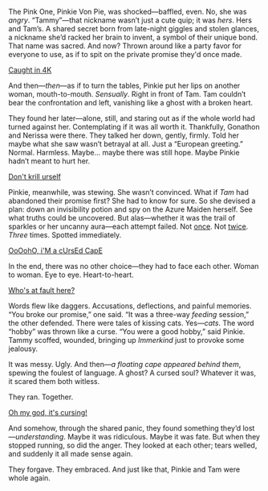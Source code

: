 <!-- title: Is This Jealousy? -->
<!-- relationship: Romantic -->

The Pink One, Pinkie Von Pie, was shocked—baffled, even. No, she was _angry_. “Tammy”—that nickname wasn’t just a cute quip; it was _hers_. Hers and Tam’s. A shared secret born from late-night giggles and stolen glances, a nickname she’d racked her brain to invent, a symbol of their unique bond. That name was sacred. And now? Thrown around like a party favor for everyone to use, as if to spit on the private promise they'd once made.

[Caught in 4K](#embed:https://www.youtube.com/live/EKjcWfEGsB0?si=bs7UtPAPS8H3DCok&t=6879)

And then—_then_—as if to turn the tables, Pinkie put her lips on another woman, mouth-to-mouth. _Sensually_. Right in front of Tam. Tam couldn’t bear the confrontation and left, vanishing like a ghost with a broken heart.

They found her later—alone, still, and staring out as if the whole world had turned against her. Contemplating if it was all worth it. Thankfully, Gonathon and Nerissa were there. They talked her down, gently, firmly. Told her maybe what she saw wasn’t betrayal at all. Just a “European greeting.” Normal. Harmless. Maybe... maybe there was still hope. Maybe Pinkie hadn’t meant to hurt her.

[Don't krill urself](#embed:https://www.youtube.com/live/vMdhvi8dHN4?si=XsdfZhGLe8i6dzqu&t=12841)

Pinkie, meanwhile, was stewing. She wasn’t convinced. What if _Tam_ had abandoned their promise first? She had to know for sure. So she devised a plan: down an invisibility potion and spy on the Azure Maiden herself. See what truths could be uncovered. But alas—whether it was the trail of sparkles or her uncanny aura—each attempt failed. Not [once](https://www.youtube.com/live/EKjcWfEGsB0?si=vhQvTDISnORcV2gU&t=8783). Not [twice](https://www.youtube.com/live/EKjcWfEGsB0?si=Bgk3gewMRka2Fkjd&t=9184). _Three_ times. Spotted immediately.

[OoOohO, i'M a cUrsEd CapE](#embed:https://www.youtube.com/live/EKjcWfEGsB0?si=YKURb9sU12XWEpk8&t=10094)

In the end, there was no other choice—they had to face each other. Woman to woman. Eye to eye. Heart-to-heart.

[Who's at fault here?](#embed:https://www.youtube.com/live/EKjcWfEGsB0?si=KVdHwVsIkdh4scj1&t=10686)

Words flew like daggers. Accusations, deflections, and painful memories. “You broke our promise,” one said. “It was a three-way _feeding_ session,” the other defended. There were tales of kissing cats. Yes—_cats_. The word “hobby” was thrown like a curse. “You were a good hobby,” said Pinkie. Tammy scoffed, wounded, bringing up _Immerkind_ just to provoke some jealousy.

It was messy. Ugly. And then—_a floating cape appeared behind them_, spewing the foulest of language. A ghost? A cursed soul? Whatever it was, it scared them both witless.

They ran. Together.

[Oh my god, it's cursing!](#embed:https://www.youtube.com/live/EKjcWfEGsB0?si=eW5yXznvFcwXnHOy&t=11037)

And somehow, through the shared panic, they found something they’d lost—_understanding_. Maybe it was ridiculous. Maybe it was fate. But when they stopped running, so did the anger. They looked at each other; tears welled, and suddenly it all made sense again.

They forgave. They embraced. And just like that, Pinkie and Tam were whole again.
